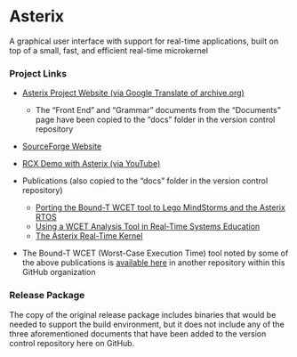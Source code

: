 # Asterix
A graphical user interface with support for real-time applications, built on top of a small, fast, and efficient real-time microkernel


### Project Links
* [Asterix Project Website (via Google Translate of archive.org)](https://translate.google.com/translate?sl=auto&tl=en&u=https%3A%2F%2Fweb.archive.org%2Fweb%2F20050419165134%2Fhttp%3A%2F%2Fwww.mds.mdh.se%2F~dtv96adn%2Fasterix%2F)
  - The “Front End” and “Grammar” documents from the “Documents” page have been copied to the “docs” folder in the version control repository
* [SourceForge Website](https://cubtrix.sourceforge.io/)
* [RCX Demo with Asterix (via YouTube)](https://youtu.be/u82BuA1jDq4)
* Publications (also copied to the “docs” folder in the version control repository)
  - [Porting the Bound-T WCET tool to Lego MindStorms and the Asterix RTOS](https://www.es.mdh.se/pdf_publications/867.pdf)
  - [Using a WCET Analysis Tool in Real-Time Systems Education](https://www.researchgate.net/publication/30815521_Using_a_WCET_Analysis_Tool_in_Real-Time_Systems_Education)
  - [The Asterix Real-Time Kernel](https://www.researchgate.net/publication/2489884_The_Asterix_real-time_kernel)

* The Bound-T WCET (Worst-Case Execution Time) tool noted by some of the above publications is [available here](https://github.com/BrickBot/Bound-T-H8-300) in another repository within this GitHub organization

### Release Package
The copy of the original release package includes binaries that would be needed to support the build environment,
but it does not include any of the three aforementioned documents that have been added to the version control repository here on GitHub.